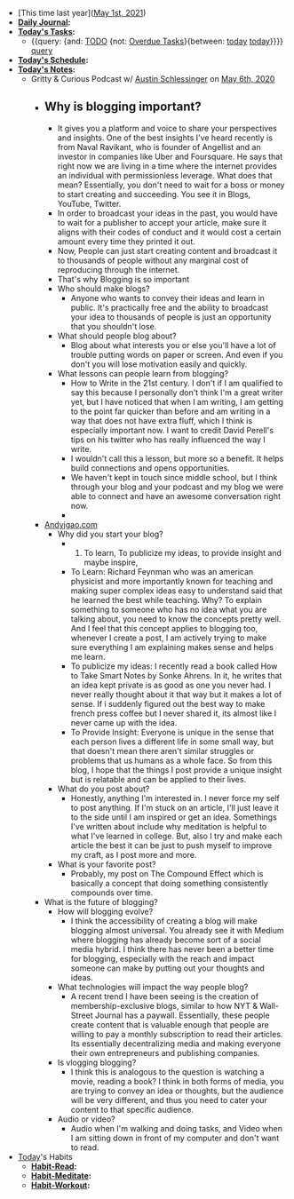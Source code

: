 - [This time last year]([May 1st, 2021](<May 1st, 2021.md>))
- **[Daily Journal](<Daily Journal.md>):**
- **[Today's Tasks](<Today's Tasks.md>):**
    - {{query: {and: [TODO](<TODO.md>) {not: [Overdue Tasks](<Overdue Tasks.md>)}{between: [today](<today.md>) [today](<today.md>)}}}} [query](<query.md>)
- **[Today's Schedule](<Today's Schedule.md>):**
- **[Today's Notes](<Today's Notes.md>):**
    - Gritty & Curious Podcast w/ [Austin Schlessinger](<Austin Schlessinger.md>) on [May 6th, 2020](<May 6th, 2020.md>)
        - ## Why is blogging important?
            - It gives you a platform and voice to share your perspectives and insights. One of the best insights I've heard recently is from Naval Ravikant, who is founder of Angellist and an investor in companies like Uber and Foursquare. He says that right now we are living in a time where the internet provides an individual with permissionless leverage. What does that mean? Essentially, you don't need to wait for a boss or money to start creating and succeeding. You see it in Blogs, YouTube, Twitter. 
            - In order to broadcast your ideas in the past, you would have to wait for a publisher to accept your article, make sure it aligns with their codes of conduct and it would cost a certain amount every time they printed it out.
            - Now, People can just start creating content and broadcast it to thousands of people without any marginal cost of reproducing through the internet.
            - That's why Blogging is so important
            - Who should make blogs?
                - Anyone who wants to convey their ideas and learn in public. It's practically free and the ability to broadcast your idea to thousands of people is just an opportunity that you shouldn't lose. 
            - What should people blog about?
                - Blog about what interests you or else you'll have a lot of trouble putting words on paper or screen. And even if you don't you will lose motivation easily and quickly.
            - What lessons can people learn from blogging?
                - How to Write in the 21st century. I don't if I am qualified to say this because I personally don't think I'm a great writer yet, but I have noticed that when I am writing, I am getting to the point far quicker than before and am writing in a way that does not have extra fluff, which I think is especially important now. I want to credit David Perell's tips on his twitter who has really influenced the way I write.
                - I wouldn't call this a lesson, but more so a benefit. It helps build connections and opens opportunities. 
                - We haven't kept in touch since middle school, but I think through your blog and your podcast and my blog we were able to connect and have an awesome conversation right now.
                - 
        - [Andyjgao.com](https://www.google.com/url?q=http://Andyjgao.com&sa=D&usd=2&usg=AOvVaw2LqNZeKEIYlwkdwBTSEtkr)
            - Why did you start your blog?
                - 1) To learn, To publicize my ideas, to provide insight and maybe inspire, 
                - To Learn: Richard Feynman who was an american physicist and more importantly known for teaching  and making super complex ideas easy to understand said that he learned the best while teaching. Why? To explain something to someone who has no idea what you are talking about, you need to know the concepts pretty well. And I feel that this concept applies to blogging too, whenever I create a post, I am actively trying to make sure everything I am explaining makes sense and helps me learn. 
                - To publicize my ideas: I recently read a book called How to Take Smart Notes by Sonke Ahrens. In it, he writes that an idea kept private is as good as one you never had. I never really thought about it that way but it makes a lot of sense. If i suddenly figured out the best way to make french press coffee but I never shared it, its almost like I never came up with the idea. 
                - To Provide Insight: Everyone is unique in the sense that each person lives a different life in some small way, but that doesn't mean there aren't similar struggles or problems that us humans as a whole face. So from this blog, I hope that the things I post provide a unique insight but is relatable and can be applied to their lives. 
            - What do you post about?
                - Honestly, anything I'm interested in. I never force my self to post anything. If I'm stuck on an article, I'll just leave it to the side until I am inspired or get an idea. Somethings I've written about include why meditation is helpful to what I've learned in college. But, also I try and make each article the best it can be just to push myself to improve my craft, as I post more and more. 
            - What is your favorite post?
                - Probably, my post on The Compound Effect which is basically a concept that doing something consistently compounds over time. 
        - What is the future of blogging?
            - How will blogging evolve?
                - I think the accessibility of creating a blog will make blogging almost universal. You already see it with Medium where blogging has already become sort of a social media hybrid. I think there has never been a better time for blogging, especially with the reach and impact someone can make by putting out your thoughts and ideas.
            - What technologies will impact the way people blog?
                - A recent trend I have been seeing is the creation of membership-exclusive blogs, similar to how NYT & Wall-Street Journal has a paywall. Essentially, these people create content that is valuable enough that people are willing to pay a monthly subscription to read their articles. Its essentially decentralizing media and making everyone their own entrepreneurs and publishing companies.
            - Is vlogging blogging?
                - I think this is analogous to the question is watching a movie, reading a book? I think in both forms of media, you are trying to convey an idea or thoughts, but  the audience will be very different, and thus you need to cater your content to that specific audience.  
            - Audio or video?
                - Audio when I'm walking and doing tasks, and Video when I am sitting down in front of my computer and don't want to read.
- [Today]([today](<today.md>))'s Habits
    - **[Habit-Read](<Habit-Read.md>):**
    - **[Habit-Meditate](<Habit-Meditate.md>):**
    - **[Habit-Workout](<Habit-Workout.md>):**

